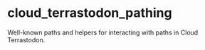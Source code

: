 # cloud_terrastodon_pathing

Well-known paths and helpers for interacting with paths in Cloud Terrastodon.
